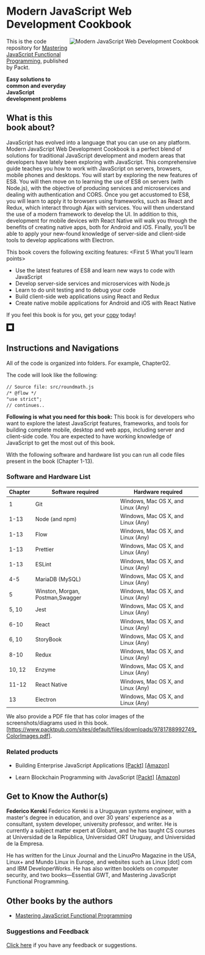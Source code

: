 # Modern JavaScript Web Development Cookbook

<a href="https://www.packtpub.com/web-development/modern-javascript-web-development-cookbook?utm_source=github&utm_medium=repository&utm_campaign=9781788992749"><img src="https://d255esdrn735hr.cloudfront.net/sites/default/files/imagecache/ppv4_main_book_cover/B09958.png" alt="Modern JavaScript Web Development Cookbook" height="256px" align="right"></a>

This is the code repository for [Mastering JavaScript Functional Programming](https://www.packtpub.com/web-development/modern-javascript-web-development-cookbook?utm_source=github&utm_medium=repository&utm_campaign=9781788992749), published by Packt.

**Easy solutions to common and everyday JavaScript development problems**

## What is this book about?
JavaScript has evolved into a language that you can use on any platform. Modern JavaScript Web Development Cookbook is a perfect blend of solutions for traditional JavaScript development and modern areas that developers have lately been exploring with JavaScript. This comprehensive guide teaches you how to work with JavaScript on servers, browsers, mobile phones and desktops.
You will start by exploring the new features of ES8. You will then move on to learning the use of ES8 on servers (with Node.js), with the objective of producing services and microservices and dealing with authentication and CORS. Once you get accustomed to ES8, you will learn to apply it to browsers using frameworks, such as React and Redux, which interact through Ajax with services. You will then understand the use of a modern framework to develop the UI. In addition to this, development for mobile devices with React Native will walk you through the benefits of creating native apps, both for Android and iOS.
Finally, you’ll be able to apply your new-found knowledge of server-side and client-side tools to develop applications with Electron.

This book covers the following exciting features: <First 5 What you'll learn points>
* Use the latest features of ES8 and learn new ways to code with JavaScript
* Develop server-side services and microservices with Node.js
* Learn to do unit testing and to debug your code
* Build client-side web applications using React and Redux
* Create native mobile applications for Android and iOS with React Native

If you feel this book is for you, get your [copy](https://www.amazon.com/dp/1788992741) today!

<a href="https://www.packtpub.com/?utm_source=github&utm_medium=banner&utm_campaign=GitHubBanner"><img src="https://raw.githubusercontent.com/PacktPublishing/GitHub/master/GitHub.png" 
alt="https://www.packtpub.com/" border="5" /></a>


## Instructions and Navigations
All of the code is organized into folders. For example, Chapter02.

The code will look like the following:
```
// Source file: src/roundmath.js
/* @flow */
"use strict";
// continues..
```

**Following is what you need for this book:**
This book is for developers who want to explore the latest JavaScript features, frameworks, and tools for building complete mobile, desktop and web apps, including server and client-side code. You are expected to have working knowledge of JavaScript to get the most out of this book.

With the following software and hardware list you can run all code files present in the book (Chapter 1-13).

### Software and Hardware List

| Chapter  | Software required                   | Hardware required                        |
| -------- | ------------------------------------| -----------------------------------|
| 1        | Git                     | Windows, Mac OS X, and Linux (Any) |
| 1-13        | Node (and npm)            | Windows, Mac OS X, and Linux (Any) |
| 1-13        | Flow            | Windows, Mac OS X, and Linux (Any) |
| 1-13        | Prettier            | Windows, Mac OS X, and Linux (Any) |
| 1-13        | ESLint            | Windows, Mac OS X, and Linux (Any) |
| 4-5        | MariaDB (MySQL)            | Windows, Mac OS X, and Linux (Any) |
| 5        | Winston, Morgan, Postman,Swagger            | Windows, Mac OS X, and Linux (Any) |
| 5, 10        | Jest            | Windows, Mac OS X, and Linux (Any) |
| 6-10        | React            | Windows, Mac OS X, and Linux (Any) |
| 6, 10        | StoryBook            | Windows, Mac OS X, and Linux (Any) |
| 8-10        | Redux            | Windows, Mac OS X, and Linux (Any) |
| 10, 12        | Enzyme            | Windows, Mac OS X, and Linux (Any) |
| 11-12        | React Native            | Windows, Mac OS X, and Linux (Any) |
| 13        | Electron            | Windows, Mac OS X, and Linux (Any) |


We also provide a PDF file that has color images of the screenshots/diagrams used in this book. [https://www.packtpub.com/sites/default/files/downloads/9781788992749_ColorImages.pdf].


### Related products <Other books you may enjoy>
* Building Enterprise JavaScript Applications [[Packt]](https://www.packtpub.com/web-development/building-enterprise-javascript-applications?utm_source=github&utm_medium=repository&utm_campaign=9781788477321) [[Amazon]](https://www.amazon.com/dp/1788477324)

* Learn Blockchain Programming with JavaScript [[Packt]](https://www.packtpub.com/web-development/learn-blockchain-programming-javascript?utm_source=github&utm_medium=repository&utm_campaign=9781789618822) [[Amazon]](https://www.amazon.com/dp/1789618827)

## Get to Know the Author(s)
**Federico Kereki**
Federico Kereki is a Uruguayan systems engineer, with a master's degree in education, and over 30 years' experience as a consultant, system developer, university professor, and writer. He is currently a subject matter expert at Globant, and he has taught CS courses at Universidad de la República, Universidad ORT Uruguay, and Universidad de la Empresa.

He has written for the Linux Journal and the LinuxPro Magazine in the USA, Linux+ and Mundo Linux in Europe, and websites such as Linux [dot] com and IBM DeveloperWorks. He has also written booklets on computer security, and two books—Essential GWT, and Mastering JavaScript Functional Programming.


## Other books by the authors
* [Mastering JavaScript Functional Programming](https://www.packtpub.com/web-development/mastering-javascript-functional-programming?utm_source=github&utm_medium=repository&utm_campaign=9781787287440)

### Suggestions and Feedback
[Click here](https://docs.google.com/forms/d/e/1FAIpQLSdy7dATC6QmEL81FIUuymZ0Wy9vH1jHkvpY57OiMeKGqib_Ow/viewform) if you have any feedback or suggestions.
